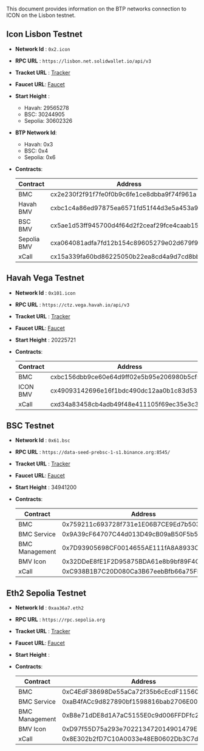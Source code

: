 This document provides information on the BTP networks connection to ICON on the Lisbon testnet.

## Icon Lisbon Testnet
- **Network Id** : `0x2.icon`
- **RPC URL** : `https://lisbon.net.solidwallet.io/api/v3`
- **Tracket URL** : [Tracker](https://tracker.lisbon.icon.community/)
- **Faucet URL**: [Faucet](https://faucet.iconosphere.io/)
- **Start Height** : 
    - Havah: 29565278
    - BSC: 30244905
    - Sepolia: 30602326
- **BTP Network Id**:
    - Havah: 0x3
    - BSC: 0x4
    - Sepolia: 0x6
- **Contracts**:

    | Contract    	| Address                                    	| Note 	|
    |-------------	|--------------------------------------------	|------	|
    | BMC         	| cx2e230f2f91f7fe0f0b9c6fe1ce8dbba9f74f961a 	|      	|
    | Havah BMV   	| cxbc1c4a86ed97875ea6571fd51f44d3e5a453a9c1 	|      	|
    | BSC BMV     	| cx5ae1d53ff945700d4f64d2f2ceaf29fce4caab15 	|      	|
    | Sepolia BMV 	| cxa064081adfa7fd12b154c89605279e02d679f9f0 	|      	|
    | xCall       	| cx15a339fa60bd86225050b22ea8cd4a9d7cd8bb83 	|      	|

## Havah Vega Testnet
- **Network Id** : `0x101.icon`
- **RPC URL** : `https://ctz.vega.havah.io/api/v3`
- **Tracket URL** : [Tracker](https://scan.vega.havah.io/)
- **Faucet URL**: [Faucet](https://faucet.vega.havah.io/)
- **Start Height** : 20225721
- **Contracts**:

    | Contract    	| Address                                    	| Note 	|
    |-------------	|--------------------------------------------	|------	|
    | BMC         	| cxbc156dbb9ce60e64d9ff02e5b95e206980b5cf5f 	|      	|
    | ICON BMV   	| cx49093142696e16f1bdc490dc12aa0b1c83d53869 	|      	|
    | xCall       	| cxd34a83458cb4adb49f48e411105f69ec35e3c3d5 	|      	|

## BSC Testnet
- **Network Id** : `0x61.bsc`
- **RPC URL** : `https://data-seed-prebsc-1-s1.binance.org:8545/`
- **Tracket URL** : [Tracker](https://testnet.bscscan.com/)
- **Faucet URL**: [Faucet](https://testnet.bnbchain.org/faucet-smart)
- **Start Height** : 34941200
- **Contracts**:

    | Contract       	| Address                                    	| Note 	|
    |----------------	|--------------------------------------------	|------	|
    | BMC            	| 0x759211c693728f731e1E06B7CE9Ed7b50359CE03 	|      	|
    | BMC Service    	| 0x9A39cF64707C44d013D49cB09aB50F5b5f820fb0 	|      	|
    | BMC Management 	| 0x7D93905698CF0014655AE111fA8A8933CFA0e29f 	|      	|
    | BMV Icon       	| 0x32DDeE8fE1F2D95875BDA61e8b9bf89F4C329090 	|      	|
    | xCall          	| 0xC938B1B7C20D080Ca3B67eebBfb66a75Fb3C4995 	|      	|

## Eth2 Sepolia Testnet
- **Network Id** : `0xaa36a7.eth2`
- **RPC URL** : `https://rpc.sepolia.org`
- **Tracket URL** : [Tracker](https://sepolia.etherscan.io/)
- **Faucet URL**: [Faucet](https://sepoliafaucet.com/)
- **Start Height** : 
- **Contracts**:

    | Contract       	| Address                                    	| Note 	|
    |----------------	|--------------------------------------------	|------	|
    | BMC            	| 0xC4EdF38698De55aCa72f35b6cEcdF11560dA8e3a 	|      	|
    | BMC Service    	| 0xaB4fACc9d827890bf1598816bab2706E00cBed83 	|      	|
    | BMC Management 	| 0xB8e71dDE8d1A7aC5155E0c9d006FFDFfc2d3c7Eb 	|      	|
    | BMV Icon       	| 0xD97f55D75a293e702213472014901479E4f28D01 	|      	|
    | xCall          	| 0x8E302b2fD7C10A0033e48EB0602Db3C7d6E0F506 	|      	|